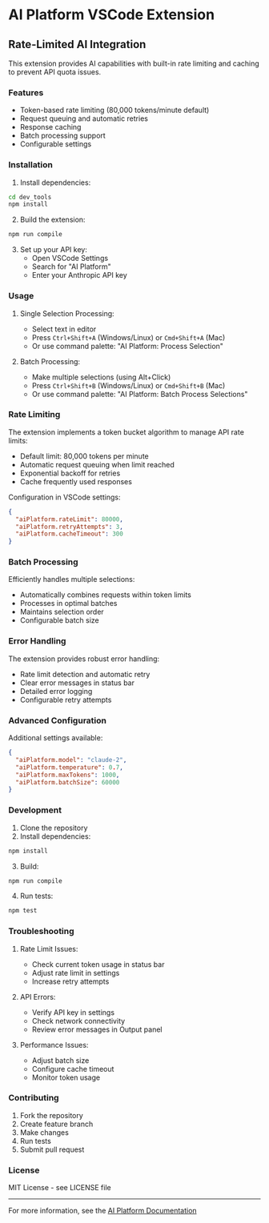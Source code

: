 # AI Platform VSCode Extension

## Rate-Limited AI Integration

This extension provides AI capabilities with built-in rate limiting and caching to prevent API quota issues.

### Features

- Token-based rate limiting (80,000 tokens/minute default)
- Request queuing and automatic retries
- Response caching
- Batch processing support
- Configurable settings

### Installation

1. Install dependencies:
```bash
cd dev_tools
npm install
```

2. Build the extension:
```bash
npm run compile
```

3. Set up your API key:
   - Open VSCode Settings
   - Search for "AI Platform"
   - Enter your Anthropic API key

### Usage

1. Single Selection Processing:
   - Select text in editor
   - Press `Ctrl+Shift+A` (Windows/Linux) or `Cmd+Shift+A` (Mac)
   - Or use command palette: "AI Platform: Process Selection"

2. Batch Processing:
   - Make multiple selections (using Alt+Click)
   - Press `Ctrl+Shift+B` (Windows/Linux) or `Cmd+Shift+B` (Mac)
   - Or use command palette: "AI Platform: Batch Process Selections"

### Rate Limiting

The extension implements a token bucket algorithm to manage API rate limits:

- Default limit: 80,000 tokens per minute
- Automatic request queuing when limit reached
- Exponential backoff for retries
- Cache frequently used responses

Configuration in VSCode settings:
```json
{
  "aiPlatform.rateLimit": 80000,
  "aiPlatform.retryAttempts": 3,
  "aiPlatform.cacheTimeout": 300
}
```

### Batch Processing

Efficiently handles multiple selections:

- Automatically combines requests within token limits
- Processes in optimal batches
- Maintains selection order
- Configurable batch size

### Error Handling

The extension provides robust error handling:

- Rate limit detection and automatic retry
- Clear error messages in status bar
- Detailed error logging
- Configurable retry attempts

### Advanced Configuration

Additional settings available:

```json
{
  "aiPlatform.model": "claude-2",
  "aiPlatform.temperature": 0.7,
  "aiPlatform.maxTokens": 1000,
  "aiPlatform.batchSize": 60000
}
```

### Development

1. Clone the repository
2. Install dependencies:
```bash
npm install
```

3. Build:
```bash
npm run compile
```

4. Run tests:
```bash
npm test
```

### Troubleshooting

1. Rate Limit Issues:
   - Check current token usage in status bar
   - Adjust rate limit in settings
   - Increase retry attempts

2. API Errors:
   - Verify API key in settings
   - Check network connectivity
   - Review error messages in Output panel

3. Performance Issues:
   - Adjust batch size
   - Configure cache timeout
   - Monitor token usage

### Contributing

1. Fork the repository
2. Create feature branch
3. Make changes
4. Run tests
5. Submit pull request

### License

MIT License - see LICENSE file

---

For more information, see the [AI Platform Documentation](../README.md)

